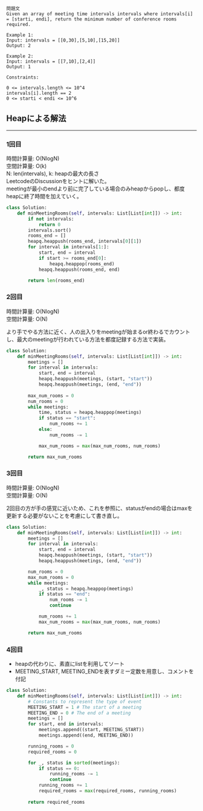 ```
問題文
Given an array of meeting time intervals intervals where intervals[i] = [starti, endi], return the minimum number of conference rooms required.

Example 1:
Input: intervals = [[0,30],[5,10],[15,20]]
Output: 2

Example 2:
Input: intervals = [[7,10],[2,4]]
Output: 1

Constraints:

0 <= intervals.length <= 10^4
intervals[i].length == 2
0 <= starti < endi <= 10^6
```


## Heapによる解法
---
### 1回目
時間計算量: O(NlogN)<br>
空間計算量: O(k)<br>
N: len(intervals), k: heapの最大の長さ<br>
LeetcodeのDiscussionをヒントに解いた。<br>
meetingが最小のendより前に完了している場合のみheapからpopし、都度heapに終了時間を加えていく。
```python
class Solution:
    def minMeetingRooms(self, intervals: List[List[int]]) -> int:
        if not intervals:
            return 0
        intervals.sort()
        rooms_end = []
        heapq.heappush(rooms_end, intervals[0][1])
        for interval in intervals[1:]:
            start, end = interval
            if start >= rooms_end[0]:
                heapq.heappop(rooms_end)
            heapq.heappush(rooms_end, end)

        return len(rooms_end)
```


### 2回目
時間計算量: O(NlogN)<br>
空間計算量: O(N)<br>

より手でやる方法に近く、人の出入りをmeetingが始まるor終わるでカウントし、最大のmeetingが行われている方法を都度記録する方法で実装。
```python
class Solution:
    def minMeetingRooms(self, intervals: List[List[int]]) -> int:
        meetings = []
        for interval in intervals:
            start, end = interval
            heapq.heappush(meetings, (start, "start"))
            heapq.heappush(meetings, (end, "end"))
        
        max_num_rooms = 0
        num_rooms = 0
        while meetings:
            time, status = heapq.heappop(meetings)
            if status == "start":
                num_rooms += 1
            else:
                num_rooms -= 1

            max_num_rooms = max(max_num_rooms, num_rooms)

        return max_num_rooms
```


### 3回目
時間計算量: O(NlogN)<br>
空間計算量: O(N)<br>

2回目の方が手の感覚に近いため、これを参照に、statusがendの場合はmaxを更新する必要がないことを考慮にして書き直し。
```python
class Solution:
    def minMeetingRooms(self, intervals: List[List[int]]) -> int:
        meetings = []
        for interval in intervals:
            start, end = interval
            heapq.heappush(meetings, (start, "start"))
            heapq.heappush(meetings, (end, "end"))

        num_rooms = 0
        max_num_rooms = 0
        while meetings:
            _, status = heapq.heappop(meetings)
            if status == "end":
                num_rooms -= 1
                continue

            num_rooms += 1
            max_num_rooms = max(max_num_rooms, num_rooms)

        return max_num_rooms
```

### 4回目
- heapの代わりに、素直にlistを利用してソート
- MEETING_START, MEETING_ENDを表すダミー定数を用意し、コメントを付記

```python
class Solution:
    def minMeetingRooms(self, intervals: List[List[int]]) -> int:
        # Constants to represent the type of event
        MEETING_START = 1 # The start of a meeting
        MEETING_END = 0 # The end of a meeting
        meetings = []
        for start, end in intervals:
            meetings.append((start, MEETING_START))
            meetings.append((end, MEETING_END))

        running_rooms = 0
        required_rooms = 0

        for _, status in sorted(meetings):
            if status == 0:
                running_rooms -= 1
                continue
            running_rooms += 1
            required_rooms = max(required_rooms, running_rooms)
    
        return required_rooms
```
